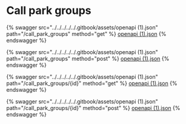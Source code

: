 # Call park groups

{% swagger src="../../../../../.gitbook/assets/openapi (1).json" path="/call_park_groups" method="get" %}
[openapi (1).json](<../../../../../.gitbook/assets/openapi (1).json>)
{% endswagger %}

{% swagger src="../../../../../.gitbook/assets/openapi (1).json" path="/call_park_groups" method="post" %}
[openapi (1).json](<../../../../../.gitbook/assets/openapi (1).json>)
{% endswagger %}

{% swagger src="../../../../../.gitbook/assets/openapi (1).json" path="/call_park_groups/{id}" method="get" %}
[openapi (1).json](<../../../../../.gitbook/assets/openapi (1).json>)
{% endswagger %}

{% swagger src="../../../../../.gitbook/assets/openapi (1).json" path="/call_park_groups/{id}" method="post" %}
[openapi (1).json](<../../../../../.gitbook/assets/openapi (1).json>)
{% endswagger %}
